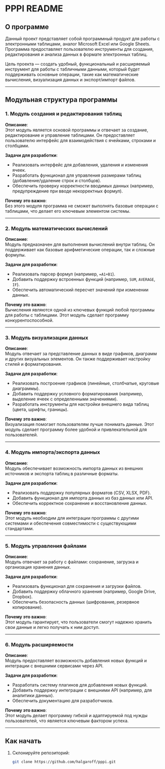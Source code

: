 # PPPI README

## О программе

Данный проект представляет собой программный продукт для работы с электронными таблицами, аналог Microsoft Excel или Google Sheets. Программа предоставляет пользователю инструменты для создания, редактирования и анализа данных в формате электронных таблиц. 

Цель проекта — создать удобный, функциональный и расширяемый инструмент для работы с табличными данными, который будет поддерживать основные операции, такие как математические вычисления, визуализация данных и экспорт/импорт файлов.


---

## Модульная структура программы


### 1. **Модуль создания и редактирования таблиц**

**Описание**:  
Этот модуль является основой программы и отвечает за создание, редактирование и управление таблицами. Он предоставляет пользователю интерфейс для взаимодействия с ячейками, строками и столбцами.

**Задачи для разработки**:
- Реализовать интерфейс для добавления, удаления и изменения ячеек.
- Разработать функционал для управления размерами таблиц (добавление/удаление строк и столбцов).
- Обеспечить проверку корректности вводимых данных (например, предупреждение при вводе некорректных формул).

**Почему это важно**:  
Без этого модуля программа не сможет выполнять базовые операции с таблицами, что делает его ключевым элементом системы.

---

### 2. **Модуль математических вычислений**

**Описание**:  
Модуль предназначен для выполнения вычислений внутри таблиц. Он поддерживает как базовые арифметические операции, так и сложные формулы.

**Задачи для разработки**:
- Реализовать парсер формул (например, `=A1+B1`).
- Добавить поддержку встроенных функций (например, `SUM`, `AVERAGE`, `IF`).
- Обеспечить автоматический пересчет значений при изменении данных.

**Почему это важно**:  
Вычисления являются одной из ключевых функций любой программы для работы с таблицами. Этот модуль сделает программу конкурентоспособной.

---

### 3. **Модуль визуализации данных**

**Описание**:  
Модуль отвечает за представление данных в виде графиков, диаграмм и других визуальных элементов. Он также поддерживает настройку стилей и форматирования.

**Задачи для разработки**:
- Реализовать построение графиков (линейные, столбчатые, круговые диаграммы).
- Добавить поддержку условного форматирования (например, выделение ячеек с определенными значениями).
- Разработать инструменты для настройки внешнего вида таблиц (цвета, шрифты, границы).

**Почему это важно**:  
Визуализация помогает пользователям лучше понимать данные. Этот модуль сделает программу более удобной и привлекательной для пользователей.

---

### 4. **Модуль импорта/экспорта данных**

**Описание**:  
Модуль обеспечивает возможность импорта данных из внешних источников и экспорта таблиц в различные форматы.

**Задачи для разработки**:
- Реализовать поддержку популярных форматов (CSV, XLSX, PDF).
- Добавить функционал для импорта данных из баз данных или API.
- Обеспечить корректное сохранение и восстановление данных.

**Почему это важно**:  
Этот модуль необходим для интеграции программы с другими системами и обеспечения совместимости с существующими стандартами.

---

### 5. **Модуль управления файлами**

**Описание**:  
Модуль отвечает за работу с файлами: сохранение, загрузка и организация хранения данных.

**Задачи для разработки**:
- Реализовать функционал для сохранения и загрузки файлов.
- Добавить поддержку облачного хранения (например, Google Drive, Dropbox).
- Обеспечить безопасность данных (шифрование, резервное копирование).

**Почему это важно**:  
Этот модуль гарантирует, что пользователи смогут надежно хранить свои данные и легко получать к ним доступ.

---

### 6. **Модуль расширяемости**

**Описание**:  
Модуль предоставляет возможность добавления новых функций и интеграции с внешними сервисами через API.

**Задачи для разработки**:
- Разработать систему плагинов для добавления новых функций.
- Добавить поддержку интеграции с внешними API (например, для аналитики данных).
- Обеспечить документацию для разработчиков.

**Почему это важно**:  
Этот модуль делает программу гибкой и адаптируемой под нужды пользователей, что является ключевым фактором успеха.

---

## Как начать

1. Склонируйте репозиторий:
   ```bash
   git clone https://github.com/halgaroff/pppi.git
